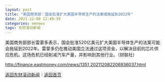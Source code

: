 ```yaml
---
layout: post
title: "美国商务部：国会批准扩大美国半导体生产的法案或拖延到2022年"
date: 2021-12-08 12:49:39
categories: emnews
tags: 东财滚动新闻
---
```


美国商务部部长雷蒙多表示，国会批准520亿美元扩大美国半导体生产的法案可能会拖延到2022年。雷蒙多仍在推动美国立法通过这项资金，以解决目前的芯片供应危机。这场危机已经削减汽车产量，并影响到其他行业。（财联社）

<http://finance.eastmoney.com/news/1351,202112082206936037.html>

[返回东财滚动新闻](//finews.withounder.com/emnews/)｜[返回首页](//finews.withounder.com/)